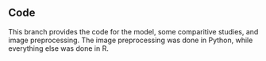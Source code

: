 ## Code
This branch provides the code for the model, some comparitive studies, and image preprocessing.  The image preprocessing was done in Python, while everything else was done in R.  
